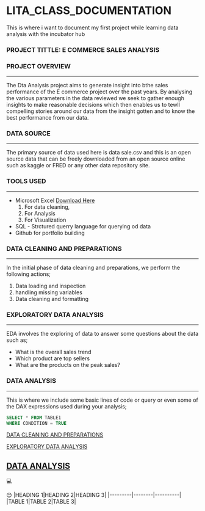 # LITA_CLASS_DOCUMENTATION
This is where i want to document my first project while learning data analysis with the incubator hub

### PROJECT TITTLE: E COMMERCE SALES ANALYSIS

### PROJECT OVERVIEW
---
The Dta Analysis project aims to generate insight into bthe sales performance
of the E commerce project over the past years. By analysing the various
parameters in the data reviewed we seek to gather enough insights to make reasonable
decisions which then enables us to tewll compelling stories around our data from 
the insight gotten and to know the best performance from our data.

### DATA SOURCE
---
The primary source of data used here is data sale.csv and this is  an open source 
data that can be freely downloaded from an open source online such as kaggle
or FRED or any other data repository site.

### TOOLS USED
---
- Microsoft Excel [Download Here](https://www.microsoft.com)
  1.  For data cleaning,
  2.  For Analysis
  3.  For Visualization
- SQL - Strctured querry language for querying od data
- Github for portfolio building

### DATA CLEANING AND PREPARATIONS
---
In the initial phase of data cleaning and preparations, we perform the following actions;
1. Data loading and inspection
2. handling missing variables
3. Data cleaning and formatting

### EXPLORATORY DATA ANALYSIS
---
EDA involves the exploring of data to answer some questions about the
data such as;
- What is the overall sales trend
- Which product are top sellers
- What are the products on the peak sales?

### DATA ANALYSIS
---
This is where we include some basic lines of code or query or even some of the DAX
expressions used during your analysis;

```SQL
SELECT * FROM TABLE1
WHERE CONDITION = TRUE
```
   





[DATA CLEANING AND PREPARATIONS](#data-cleaning-and-preparations)

[EXPLORATORY DATA ANALYSIS](#exploratory-data-analysis)

[DATA ANALYSIS](#data-analysis)
---

💻

😊
|HEADING 1|HEADING 2|HEADING 3|
|---------|--------|----------|
|TABLE 1|TABLE 2|TABLE 3|
